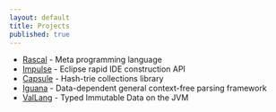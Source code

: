 ```yaml
---
layout: default
title: Projects
published: true
---
```


* [Rascal](/projects/rascal) - Meta programming language
* [Impulse](/projects/impulse) - Eclipse rapid IDE construction API
* [Capsule](/projects/capsule) - Hash-trie collections library
* [Iguana](/projects/iguana) - Data-dependent general context-free parsing framework
* [ValLang](/projects/vallang) - Typed Immutable Data on the JVM
